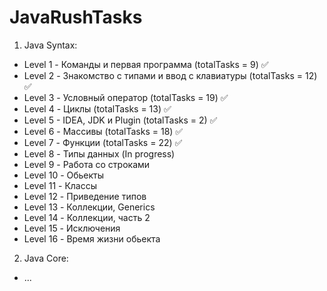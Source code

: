 # JavaRushTasks

1. Java Syntax:
  - Level 1 - Команды и первая программа (totalTasks = 9) :white_check_mark:
  - Level 2 - Знакомство с типами и ввод с клавиатуры (totalTasks = 12) :white_check_mark:
  - Level 3 - Условный оператор (totalTasks = 19) :white_check_mark:
  - Level 4 - Циклы (totalTasks = 13) :white_check_mark:
  - Level 5 - IDEA, JDK и Plugin (totalTasks = 2) :white_check_mark:
  - Level 6 - Массивы (totalTasks = 18) :white_check_mark:
  - Level 7 - Функции (totalTasks = 22) :white_check_mark:
  - Level 8 - Типы данных (In progress)
  - Level 9 - Работа со строками 
  - Level 10 - Обьекты
  - Level 11 - Классы
  - Level 12 - Приведение типов
  - Level 13 - Коллекции, Generics
  - Level 14 - Коллекции, часть 2
  - Level 15 - Исключения
  - Level 16 - Время жизни обьекта
2. Java Core:
  - ...
